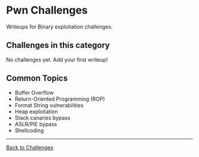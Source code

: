 # Pwn Challenges

Writeups for Binary exploitation challenges.

## Challenges in this category

No challenges yet. Add your first writeup!

## Common Topics

- Buffer Overflow
- Return-Oriented Programming (ROP)
- Format String vulnerabilities
- Heap exploitation
- Stack canaries bypass
- ASLR/PIE bypass
- Shellcoding

---

[Back to Challenges](../README.md)
